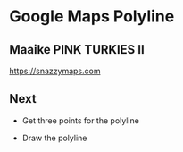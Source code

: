 # Google Maps Polyline

## Maaike PINK TURKIES II 

https://snazzymaps.com

## Next

- Get three points for the polyline

- Draw the polyline
